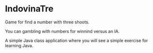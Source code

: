 # IndovinaTre
Game for find a number with three shoots.

You can gambling with numbers for winnind versus an IA.

A simple Java class application where you will see a simple exercise for learning Java.
